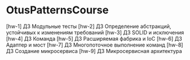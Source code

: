 # OtusPatternsCourse
[hw-1] ДЗ Модульные тесты
[hw-2] ДЗ Определение абстракций, устойчивых к изменениям требований
[hw-3] ДЗ SOLID и исключения
[hw-4] ДЗ Команда
[hw-5] ДЗ Расширяемая фабрика и IoC
[hw-6] ДЗ Адаптер и мост
[hw-7] ДЗ Многопоточное выполнение команд
[hw-8] ДЗ Создание микросервиса
[hw-9] ДЗ Микросервисная архитектура